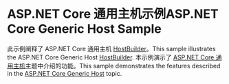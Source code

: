 # <a name="aspnet-core-generic-host-sample"></a><span data-ttu-id="5a987-101">ASP.NET Core 通用主机示例</span><span class="sxs-lookup"><span data-stu-id="5a987-101">ASP.NET Core Generic Host Sample</span></span>

<span data-ttu-id="5a987-102">此示例阐释了 ASP.NET Core 通用主机 [HostBuilder](https://docs.microsoft.com/dotnet/api/microsoft.extensions.hosting.ihostedservice)。</span><span class="sxs-lookup"><span data-stu-id="5a987-102">This sample illustrates the ASP.NET Core Generic Host [HostBuilder](https://docs.microsoft.com/dotnet/api/microsoft.extensions.hosting.ihostedservice).</span></span> <span data-ttu-id="5a987-103">本示例演示了 [ASP.NET Core 通用主机](https://docs.microsoft.com/aspnet/core/fundamentals/host/generic-host)主题中介绍的功能。</span><span class="sxs-lookup"><span data-stu-id="5a987-103">This sample demonstrates the features described in the [ASP.NET Core Generic Host](https://docs.microsoft.com/aspnet/core/fundamentals/host/generic-host) topic.</span></span>
